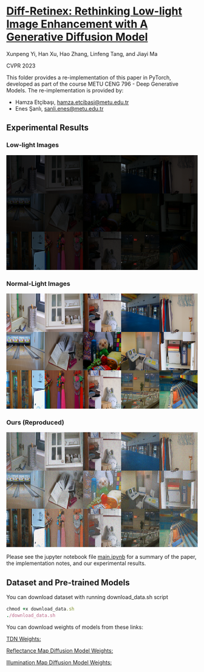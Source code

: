 # [Diff-Retinex: Rethinking Low-light Image Enhancement with A Generative Diffusion Model](https://openaccess.thecvf.com/content/ICCV2023/papers/Yi_Diff-Retinex_Rethinking_Low-light_Image_Enhancement_with_A_Generative_Diffusion_Model_ICCV_2023_paper.pdf)

Xunpeng Yi, Han Xu, Hao Zhang, Linfeng Tang, and Jiayi Ma

CVPR 2023

This folder provides a re-implementation of this paper in PyTorch, developed as part of the course METU CENG 796 - Deep Generative Models. The re-implementation is provided by:
* Hamza Etçibaşı, hamza.etcibasi@metu.edu.tr 
* Enes Şanlı, sanli.enes@metu.edu.tr

## Experimental Results

### Low-light Images
![Low-light Images](assets/Low-light_Images.png)

### Normal-Light Images
![Normal-Light Images](assets/Normal-Light_Images.png)

### Ours (Reproduced)
![Ours (Reproduced)](assets/Ours_Reproduced.png)

Please see the jupyter notebook file [main.ipynb](main.ipynb) for a summary of the paper, the implementation notes, and our experimental results.

##  Dataset and Pre-trained Models

You can download dataset with running download_data.sh script
```ruby
chmod +x download_data.sh
./download_data.sh
```

You can download weights of models from these links:

[TDN Weights:]()

[Reflectance Map Diffusion Model Weights:](https://drive.google.com/file/d/1kQzemnfJLoTzqKjOIY09j893SsLvHTUw/view?usp=sharing)

[Illumination Map Diffusion Model Weights:](https://drive.google.com/file/d/1_0G09_rNPa7dYw4ud49yrn1EPwS_-Snb/view?usp=sharing)
